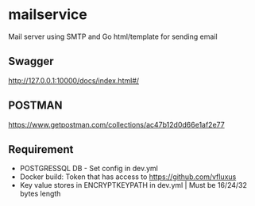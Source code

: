 # mailservice
Mail server using SMTP and Go html/template for sending email

## Swagger
http://127.0.0.1:10000/docs/index.html#/

## POSTMAN
https://www.getpostman.com/collections/ac47b12d0d66e1af2e77

## Requirement
- POSTGRESSQL DB - Set config in dev.yml
- Docker build: Token that has access to https://github.com/vfluxus
- Key value stores in ENCRYPTKEYPATH in dev.yml | Must be 16/24/32 bytes length
